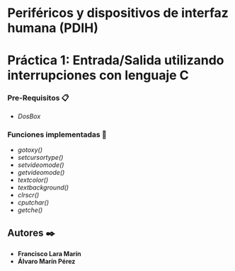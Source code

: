 # Periféricos y dispositivos de interfaz humana (PDIH)
# Práctica 1: Entrada/Salida utilizando interrupciones con lenguaje C
### Pre-Requisitos 📋
- _DosBox_
### Funciones implementadas 🔧
- _gotoxy()_
- _setcursortype()_
- _setvideomode()_
- _getvideomode()_
- _textcolor()_
- _textbackground()_
- _clrscr()_
- _cputchar()_
- _getche()_
## Autores ✒️

* **Francisco Lara Marín**
* **Álvaro Marín Pérez** 
